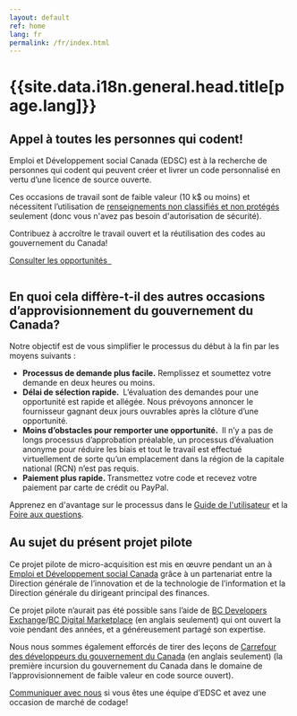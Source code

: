 ```yaml
---
layout: default
ref: home
lang: fr
permalink: /fr/index.html
---
```


<!-- markdownlint-disable MD041 -->
<div class="container">
    <h1 class="home">{{site.data.i18n.general.head.title[page.lang]}}</h1>
</div>
<section class="stretch-panel">
    <div class="container">
        <div class="row wb-eqht mrgn-tp-md mrgn-bttm-md">
            <div class="col-md-8 col-lrg-8">
                <h2 class="provisional gc-thickline mrgn-tp-0 mrgn-bttm-lg">Appel à toutes les personnes qui codent!</h2>
                <p>Emploi et Développement social Canada (EDSC) est à la recherche de personnes qui codent qui peuvent créer et livrer un code personnalisé en vertu d’une licence de source ouverte.</p>
                <p>Ces occasions de travail sont de faible valeur (10 k$ ou moins) et nécessitent l’utilisation de <a href="https://www.tpsgc-pwgsc.gc.ca/esc-src/protection-safeguarding/niveaux-levels-fra.html">renseignements non classifiés et non protégés</a> seulement (donc vous n'avez pas besoin d'autorisation de sécurité).</p>
                <p>Contribuez à accroître le travail ouvert et la réutilisation des codes au gouvernement du Canada!</p>
                <p>
                    <a href="{{ site.baseurl }}{% link _pages/fr/opportunites.md %}" title="Opportunities" class="btn btn-primary btn-lrg">Consulter les opportunités &nbsp; <span class="glyphicon glyphicon-arrow-right" aria-hidden="true"></span></a>
                </p>
            </div>
            <div class="col-md-4 col-lrg-4">
                <img class="img-responsive" src="/assets/images/computer.png" alt="">
            </div>
        </div>
    </div>
</section>

<div class="container">
    <h2>En quoi cela diffère-t-il des autres occasions d’approvisionnement du gouvernement du Canada?</h2>
    <p>Notre objectif est de vous simplifier le processus du début à la fin par les moyens suivants :</p>
    <ul class="gliph-list">
        <li>
            <span class="glyphicon glyphicon-send"></span>
            <strong>Processus de demande plus facile.</strong> Remplissez et soumettez votre demande en deux heures ou moins.
        </li>
        <li>
            <span class="glyphicon glyphicon-repeat"></span>
            <strong> Délai de sélection rapide. </strong> L’évaluation des demandes pour une opportunité est rapide et allégée. Nous prévoyons annoncer le fournisseur gagnant deux jours ouvrables après la clôture d’une opportunité.
        </li>
        <li>
            <span class="glyphicon glyphicon-ok"></span>
            <strong>Moins d’obstacles pour remporter une opportunité. </strong> Il n’y a pas de longs processus d’approbation préalable, un processus d’évaluation anonyme pour réduire les biais et tout le travail est effectué virtuellement de sorte qu’un emplacement dans la région de la capitale national (RCN) n’est pas requis.
        </li>
        <li>
            <span class="glyphicon glyphicon-usd"></span>
            <strong>Paiement plus rapide. </strong> Transmettez votre code et recevez votre paiement par carte de crédit ou PayPal.
        </li>
    </ul>
    <p class="mrgn-tp-xl">Apprenez en d'avantage sur le processus dans le <a href="{{ site.baseurl }}{% link _pages/fr/guide-utilisateur.md %}" title="Guide de l'utilisateur">Guide de l'utilisateur</a> et la <a href="{{ site.baseurl }}{% link _pages/fr/faq.md %}" title="Foire aux questions">Foire aux questions</a>.</p>
    <h2>Au sujet du présent projet pilote</h2>
    <p>Ce projet pilote de micro-acquisition est mis en œuvre pendant un an à  <a href="https://www.canada.ca/fr/emploi-developpement-social.html">Emploi et Développement social Canada</a> grâce à un partenariat entre la Direction générale de l’innovation et de la technologie de l’information et la Direction générale du dirigeant principal des finances.</p>
    <p>Ce projet pilote n’aurait pas été possible sans l’aide de <a href="https://bcdevexchange.org/">BC Developers Exchange</a>/<a href="https://digital.gov.bc.ca/marketplace">BC Digital Marketplace</a> (en anglais seulement) qui ont ouvert la voie pendant des années, et a généreusement partagé son expertise.</p>
    <p>Nous nous sommes également efforcés de tirer des leçons de <a href="https://github.com/canada-ca/devex">Carrefour des développeurs du gouvernement du Canada</a> (en anglais seulement) (la première incursion du gouvernement du Canada dans le domaine de l’approvisionnement de faible valeur en code source ouvert).</p>
    <p><a href="mailto:microacquisition@hrsdc-rhdcc.gc.ca">Communiquer avec nous</a> si vous êtes une équipe d’EDSC et avez une occasion de marché de codage!</p>
</div>
